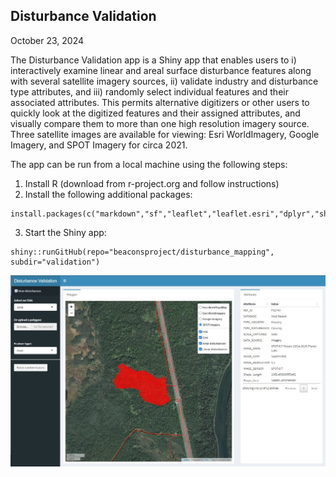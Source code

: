 ## Disturbance Validation

October 23, 2024

The Disturbance Validation app is a Shiny app that enables users to i) interactively examine linear and areal surface disturbance features along with several satellite imagery sources, ii) validate industry and disturbance type attributes, and iii) randomly select individual features and their associated attributes. This permits alternative digitizers or other users to quickly look at the digitized features and their assigned attributes, and visually compare them to more than one high resolution imagery source. Three satellite images are available for viewing: Esri WorldImagery, Google Imagery, and SPOT Imagery for circa 2021.

The app can be run from a local machine using the following steps:

  1. Install R (download from r-project.org and follow instructions)
  2. Install the following additional packages:

    install.packages(c("markdown","sf","leaflet","leaflet.esri","dplyr","shinydashboard","DT","summarytools"))

  3. Start the Shiny app:

    shiny::runGitHub(repo="beaconsproject/disturbance_mapping", subdir="validation")

![app](www/app.jpg)
